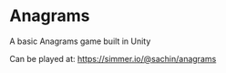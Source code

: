# Anagrams
A basic Anagrams game built in Unity

Can be played at: https://simmer.io/@sachin/anagrams
